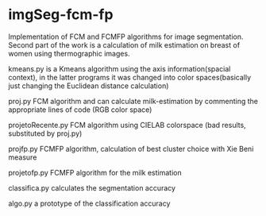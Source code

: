 # imgSeg-fcm-fp
Implementation of FCM and FCMFP algorithms for image segmentation. Second part of the work is a calculation of milk estimation on breast of women using thermographic images.

kmeans.py is a Kmeans algorithm using the axis information(spacial context), in the latter programs it was changed into color spaces(basically just changing the Euclidean distance calculation)

proj.py FCM algorithm and can calculate milk-estimation by commenting the appropriate lines of code (RGB color space)

projetoRecente.py FCM algorithm using CIELAB colorspace (bad results, substituted by proj.py)

projfp.py FCMFP algorithm, calculation of best cluster choice with Xie Beni measure

projetofp.py FCMFP algorithm for the milk estimation

classifica.py calculates the segmentation accuracy

algo.py a prototype of the classification accuracy
